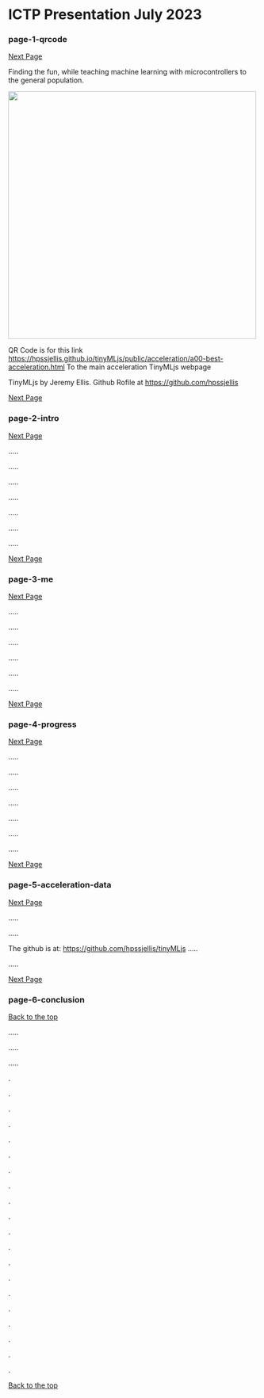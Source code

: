 # ICTP Presentation July 2023

### page-1-qrcode
<a href="#page-2-intro"> Next Page </a>



Finding the fun, while teaching machine learning with microcontrollers to the general population.

<img src="https://github.com/hpssjellis/tinyMLjs/assets/5605614/c1ebc04f-cf69-40fb-b662-1b828558fa25" width=500 />

QR Code is for this link <https://hpssjellis.github.io/tinyMLjs/public/acceleration/a00-best-acceleration.html> To the main acceleration TinyMLjs webpage

TinyMLjs by Jeremy Ellis. Github Rofile at <https://github.com/hpssjellis>

<a href="#page-2-intro"> Next Page </a>



### page-2-intro

<a href="#page-3-me"> Next Page </a>

.....

.....

.....

.....

.....

.....

.....


<a href="#page-3-me"> Next Page </a>

### page-3-me



<a href="#page-4-progress"> Next Page </a>



.....

.....

.....

.....

.....

.....



<a href="#page-4-progress"> Next Page </a>
### page-4-progress



<a href="#page-5-acceleration-data"> Next Page </a>

.....

.....

.....

.....

.....

.....

.....


<a href="#page-5-acceleration-data"> Next Page </a>


### page-5-acceleration-data


<a href="#page-6-Conclusion"> Next Page </a>

.....

.....

The github is at: <https://github.com/hpssjellis/tinyMLjs>
.....

.....


<a href="#page-6-Conclusion"> Next Page </a>

### page-6-conclusion


<a href="#page-1-qrcode"> Back to the top</a>

.....

.....

.....




.

.

.

.

.

.

.

.

.

.

.

.

.

.

.

.

.

.

.

.


<a href="#page-1-qrcode"> Back to the top</a>
